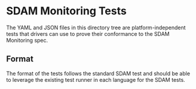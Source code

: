 # SDAM Monitoring Tests

The YAML and JSON files in this directory tree are platform-independent tests that drivers can use to prove their
conformance to the SDAM Monitoring spec.

## Format

The format of the tests follows the standard SDAM test and should be able to leverage the existing test runner in each
language for the SDAM tests.

